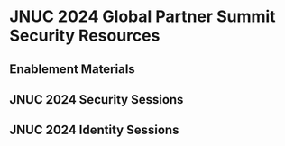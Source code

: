 # JNUC 2024 Global Partner Summit Security Resources

## Enablement Materials

## JNUC 2024 Security Sessions

## JNUC 2024 Identity Sessions
